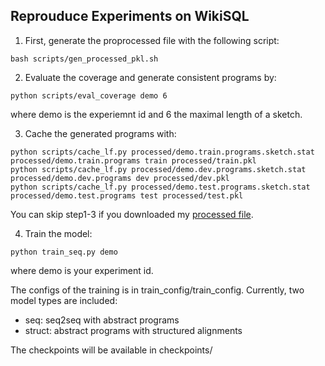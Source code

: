 ## Reprouduce Experiments on WikiSQL

1. First, generate the proprocessed file with the following script:

```
bash scripts/gen_processed_pkl.sh
```

2. Evaluate the coverage and generate consistent programs by:

```
python scripts/eval_coverage demo 6
```

where demo is the experiemnt id and 6 the maximal length of a sketch. 

3. Cache the generated programs with:

```
python scripts/cache_lf.py processed/demo.train.programs.sketch.stat processed/demo.train.programs train processed/train.pkl
python scripts/cache_lf.py processed/demo.dev.programs.sketch.stat processed/demo.dev.programs dev processed/dev.pkl
python scripts/cache_lf.py processed/demo.test.programs.sketch.stat processed/demo.test.programs test processed/test.pkl
```

You can skip step1-3 if you downloaded my [processed file](https://drive.google.com/file/d/1dXsx8WJolMDB2AE6QpZ62nDyqwm8tPiL/view?usp=sharing).

4. Train the model:

```
python train_seq.py demo
```
where demo is your experiment id.

The configs of the training is in train_config/train_config. Currently, two model types are included:

* seq: seq2seq with abstract programs
* struct: abstract programs with structured alignments

The checkpoints will be available in checkpoints/



